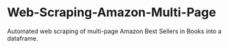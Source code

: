 # Web-Scraping-Amazon-Multi-Page
Automated web scraping of multi-page Amazon Best Sellers in Books into a dataframe.

